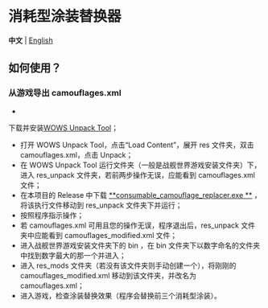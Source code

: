 # 消耗型涂装替换器

**中文** | [English](README_en.md)

## 如何使用？

### 从游戏导出 camouflages.xml

-
下载并安装[WOWS Unpack Tool](https://forum.worldofwarships.eu/topic/113847-all-wows-unpack-tool-unpack-game-client-resources/)；
- 打开 WOWS Unpack Tool，点击“Load Content”，展开 res 文件夹，双击 camouflages.xml，点击 Unpack；
- 在 WOWS Unpack Tool 运行文件夹（一般是战舰世界游戏安装文件夹）下，进入 res_unpack 文件夹，若前两步操作无误，应能看到
  camouflages.xml 文件；
- 在本项目的 Release 中下载 [**consumable_camouflage_replacer.exe
  **](https://github.com/MikhailTapio/ConsumableCamouflageReplacer/releases/download/1.0.0/consumable_camouflage_replacer.exe)
  ，将该执行文件移动到 res_unpack 文件夹下并运行；
- 按照程序指示操作；
- 若 camouflages.xml 可用且您的操作无误，程序退出后，res_unpack 文件夹中应能看到 camouflages_modified.xml 文件；
- 进入战舰世界游戏安装文件夹下的 bin ，在 bin 文件夹下以数字命名的文件夹中找到数字最大的那一个并进入；
- 进入 res_mods 文件夹（若没有该文件夹则手动创建一个），将刚刚的 camouflages_modified.xml 移动到该文件夹，并改名为
  camouflages.xml；
- 进入游戏，检查涂装替换效果（程序会替换前三个消耗型涂装）。